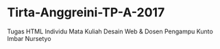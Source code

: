 # Tirta-Anggreini-TP-A-2017
Tugas HTML Individu Mata Kuliah Desain Web &amp; Dosen Pengampu Kunto Imbar Nursetyo
